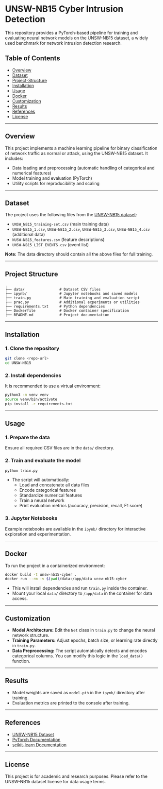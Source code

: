 # UNSW-NB15 Cyber Intrusion Detection

This repository provides a PyTorch-based pipeline for training and evaluating neural network models on the UNSW-NB15 dataset, a widely used benchmark for network intrusion detection research.

## Table of Contents

- [Overview](#overview)
- [Dataset](#dataset)
- [Project-Structure](#project-structure)
- [Installation](#installation)
- [Usage](#usage)
- [Docker](#docker)
- [Customization](#customization)
- [Results](#results)
- [References](#references)
- [License](#license)

---

## Overview

This project implements a machine learning pipeline for binary classification of network traffic as normal or attack, using the UNSW-NB15 dataset. It includes:
- Data loading and preprocessing (automatic handling of categorical and numerical features)
- Model training and evaluation (PyTorch)
- Utility scripts for reproducibility and scaling

---

## Dataset

The project uses the following files from the [UNSW-NB15 dataset](https://www.unsw.adfa.edu.au/unsw-canberra-cyber/cybersecurity/ADFA-NB15-Datasets/):
- `UNSW_NB15_training-set.csv` (main training data)
- `UNSW-NB15_1.csv`, `UNSW-NB15_2.csv`, `UNSW-NB15_3.csv`, `UNSW-NB15_4.csv` (additional data)
- `NUSW-NB15_features.csv` (feature descriptions)
- `UNSW-NB15_LIST_EVENTS.csv` (event list)

**Note:** The data directory should contain all the above files for full training.

---

## Project Structure

```
.
├── data/                # Dataset CSV files
├── ipynb/               # Jupyter notebooks and saved models
├── train.py             # Main training and evaluation script
├── prac.py              # Additional experiments or utilities
├── requirements.txt     # Python dependencies
├── Dockerfile           # Docker container specification
├── README.md            # Project documentation
```

---

## Installation

### 1. Clone the repository

```bash
git clone <repo-url>
cd UNSW-NB15
```

### 2. Install dependencies

It is recommended to use a virtual environment:

```bash
python3 -m venv venv
source venv/bin/activate
pip install -r requirements.txt
```

---

## Usage

### 1. Prepare the data

Ensure all required CSV files are in the `data/` directory.

### 2. Train and evaluate the model

```bash
python train.py
```

- The script will automatically:
  - Load and concatenate all data files
  - Encode categorical features
  - Standardize numerical features
  - Train a neural network
  - Print evaluation metrics (accuracy, precision, recall, F1 score)

### 3. Jupyter Notebooks

Example notebooks are available in the `ipynb/` directory for interactive exploration and experimentation.

---

## Docker

To run the project in a containerized environment:

```bash
docker build -t unsw-nb15-cyber .
docker run --rm -v $(pwd)/data:/app/data unsw-nb15-cyber
```

- This will install dependencies and run `train.py` inside the container.
- Mount your local `data/` directory to `/app/data` in the container for data access.

---

## Customization

- **Model Architecture:** Edit the `Net` class in `train.py` to change the neural network structure.
- **Training Parameters:** Adjust epochs, batch size, or learning rate directly in `train.py`.
- **Data Preprocessing:** The script automatically detects and encodes categorical columns. You can modify this logic in the `load_data()` function.

---

## Results

- Model weights are saved as `model.pth` in the `ipynb/` directory after training.
- Evaluation metrics are printed to the console after training.

---

## References

- [UNSW-NB15 Dataset](https://www.unsw.adfa.edu.au/unsw-canberra-cyber/cybersecurity/ADFA-NB15-Datasets/)
- [PyTorch Documentation](https://pytorch.org/)
- [scikit-learn Documentation](https://scikit-learn.org/)

---

## License

This project is for academic and research purposes. Please refer to the UNSW-NB15 dataset license for data usage terms.
